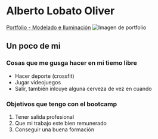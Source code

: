 # Alberto Lobato Oliver

[Portfolio - Modelado e Iluminación](https://www.artstation.com/alobato)
![Imagen de portfolio](https://cdna.artstation.com/p/assets/images/images/065/522/232/large/alberto-lobato-oliver-albertolobato-casapulpopsd.jpg?1690563347)

## Un poco de mi

### Cosas que me gusga hacer en mi tiemo libre

- Hacer deporte (crossfit)
- Jugar videojuegos
- Salir, también inlcuye alguna cerveza de vez en cuando

### Objetivos que tengo con el bootcamp

1. Tener salida profesional
2. Que mi trabajo este bien remunerado
3. Conseguir una buena formación